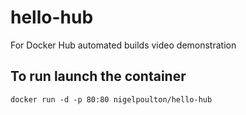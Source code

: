 hello-hub
=========

For Docker Hub automated builds video demonstration

To run launch the container
---------------------------

	docker run -d -p 80:80 nigelpoulton/hello-hub


